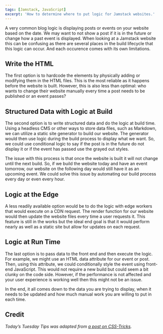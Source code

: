 ```yaml
---
tags: [Jamstack, JavaScript]
excerpt: 'How to determine where to put logic for Jamstack websites.'
---
```


A very common blog logic is displaying posts or events on your website based on the date. We may want to not show a post if it is in the future or change how a past event is displayed. When looking at a Jamstack website this can be confusing as there are several places in the build lifecycle that this logic can occur. And each occurence comes with its own limitations.

## Write the HTML

The first option is to hardcode the elements by physically adding or modifying them in the HTML files. This is the most reliable as it happens before the website is built. However, this is also less than optimal: who wants to change their website manually every time a post needs to be published or an event passes? 

## Structured Data with Logic at Build

The second option is to write structured data and do the logic at build time. Using a headless CMS or other ways to store data files, such as Markdown, we can utilize a static site generator to build our website. The generator would then use logic during the build process to display what we want. So, we could use conditional logic to say if the post is in the future do not display it or if the event has passed use the grayed out styles.

The issue with this process is that once the website is built it will not change until the next build. So, if we build the website today and have an event tomorrow, our website on the following day would still have it as an upcoming event. We could solve this issue by automating our build process every day or even every hour.

## Logic at the Edge

A less readily available option would be to do the logic with edge workers that would execute on a CDN request. The render function for our website would then update the website files every time a user requests it. This feature is still in the works but the ideal end goal is that it would perform nearly as well as a static site but allow for updates on each request.

## Logic at Run Time

The last option is to pass data to the front end and then execute the logic. For example, we might use an HTML data attribute for our event or post. Then, using this attribute, we could conditionally style the event using front-end JavaScript. This would not require a new build but could seem a bit clunky on the code side. However, if the performance is not affected and your user experience is working well then this might not be an issue.

In the end, it all comes down to the data you are trying to display, when it needs to be updated and how much manual work you are willing to put in each time.

## Credit

*Today’s Tuesday Tips was adapted from [a post on CSS-Tricks](https://css-tricks.com/where-does-logic-go-on-jamstack-sites/).*